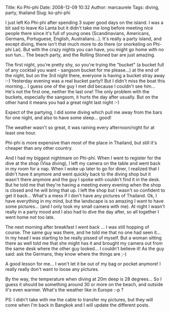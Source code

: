 Title: Ko Phi-phi
Date: 2008-12-09 10:32
Author: marcaurele
Tags: diving, party, thailand
Slug: ko-phi-phi

I just left Ko Phi-phi after spending 3 super good days on the island. I
was a bit sad to leave Ko Lanta but it didn't take me long before
meeting nice people there since it's full of young ones (Scandinavians,
Americans, Germans, Portuguese, English, Australians...). It's really a
party island, and except diving, there isn't that much more to do there
(or snorkeling on Phi-phi Lai). But with the crazy nights you can have,
you might go home with no sun tun... The beach party, and the Rolling
Stoned bar are just amazing.  

The first night, you're pretty shy, so you're trying the "bucket" (a
bucket full of any cocktail you want - sangsom bucket for me please...)
at the end of the night, but on the 3rd night there, everyone is having
a bucket stray away :-) Yesterday evening was a real bucket party!! But
I didn't miss the boat this morning... I guess one of the guy I met did
because I couldn't see him... He's not the first one, neither the last
one! The only problem with the buckets, especially the sangsom, it hurts
the day after usually. But on the other hand it means you had a great
night last night :-)

</p>

Expect of the partying, I did some diving which pull me away from the
bars for one night, and also to have some sleep... good!  

The weather wasn't so great, it was raining every afternoon/night for at
least one hour.

</p>

Phi-phi is more expensive than most of the place in Thailand, but still
it's cheaper than any other country.

</p>

And I had my biggest nightmare on Phi-phi. When I went to register for
the dive at the shop (Visa diving), I left my camera on the table and
went back in my room for a nap. When I woke up later to go for diner, I
realized that I didn't have it anymore and went quickly back to the
diving shop but it wasn't there anymore and the guy I spoke with
couldn't find it in the desk. But he told me that they're having a
meeting every evening when the shop is closed and he will bring that up.
I left the shop but I wasn't so confident to get it back... What's a
mess if I don't have any pictures of Thailand. Ok, I have everything in
my mind, but the landscape is so amazing I want to have some pictures...
(and I only took my small camera with me). At night I wasn't really in a
party mood and I also had to dive the day after, so all together I went
home not too late.  

The next morning after breakfast I went back ... I was still hopping of
course. The same guy was there, and he told me that no one had seen
it... In my head I was starting to be really pissed of myself. But a
woman sitting there as well told me that she might has it and brought my
camera out from the same desk where the other guy looked... I couldn't
believe it! As the guy said: ask the Germans, they know where the things
are ;-)  

A good lesson for me... I won't let it be out of my bag or pocket
anymore! I really really don't want to loose any pictures.

</p>

By the way, the temperature when diving at 20m deep is 28 degrees... So
I guess it should be something around 30 or more on the beach, and
outside it's even warmer. What's the weather like in Europe :-p ?

</p>

PS: I didn't take with me the cable to transfer my pictures, but they
will come when I'm back in Bangkok and I will update the different
posts.

</p>

